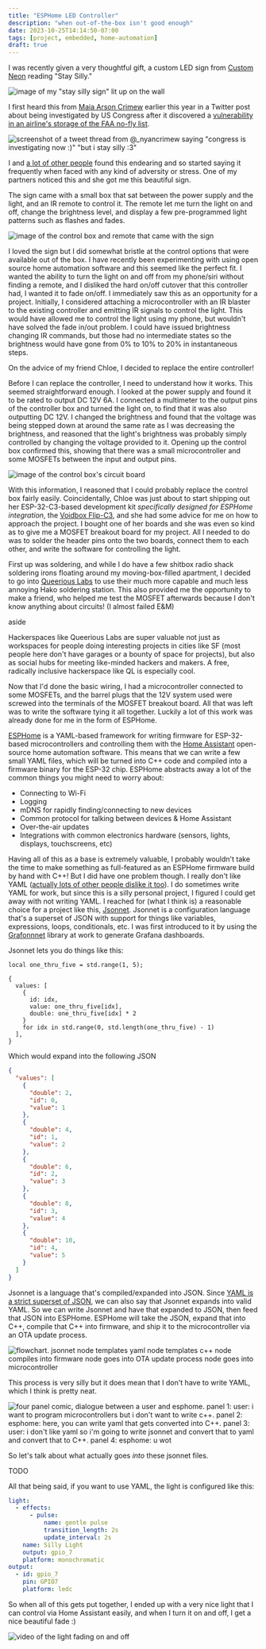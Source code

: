 ```yaml
---
title: "ESPHome LED Controller"
description: "when out-of-the-box isn't good enough"
date: 2023-10-25T14:14:50-07:00
tags: [project, embedded, home-automation]
draft: true
---
```


I was recently given a very thoughtful gift, a custom LED sign from [Custom
Neon](https://customneon.com) reading "Stay Silly."

![image of my "stay silly sign" lit up on the wall](./PLACEHOLDER.svg)

I first heard this from
[Maia Arson Crimew](https://maia.crimew.gay) earlier this year in a Twitter post
about being investigated by US Congress after it discovered a [vulnerability in
an airline's storage of the FAA no-fly list](https://maia.crimew.gay/posts/how-to-hack-an-airline/).

![screenshot of a tweet thread from @_nyancrimew saying "congress is investigating now :)" "but i stay silly :3"](./crimew-silly.jpeg)

I and [a lot of other
people](https://knowyourmeme.com/memes/the-horrors-are-endless-but-i-stay-silly)
found this endearing and so started saying it frequently when faced with any
kind of adversity or stress. One of my partners noticed this and she got me this
beautiful sign.

The sign came with a small box that sat between the power supply and the light,
and an IR remote to control it. The remote let me turn the light on and off,
change the brightness level, and display a few pre-programmed light patterns
such as flashes and fades.

![image of the control box and remote that came with the sign](./PLACEHOLDER.svg)

I loved the sign but I did somewhat bristle at the control options that were
available out of the box. I have recently been experimenting with using open
source home automation software and this seemed like the perfect fit. I wanted
the ability to turn the light on and off from my phone/siri without finding a
remote, and I disliked the hard on/off cutover that this controller had, I
wanted it to fade on/off. I immediately saw this as an opportunity for a
project. Initially, I considered attaching a microcontroller with an IR blaster
to the existing controller and emitting IR signals to control the light. This
would have allowed me to control the light using my phone, but wouldn't have
solved the fade in/out problem. I could have issued brightness changing IR
commands, but those had no intermediate states so the brightness would have gone
from 0% to 10% to 20% in instantaneous steps.

On the advice of my friend Chloe, I decided to replace the entire controller!

Before I can replace the controller, I need to understand how it works. This
seemed straightforward enough. I looked at the power supply and found it to be
rated to output DC 12V 6A. I connected a multimeter to the output pins of the
controller box and turned the light on, to find that it was also outputting DC
12V. I changed the brightness and found that the voltage was being stepped down
at around the same rate as I was decreasing the brightness, and reasoned that
the light's brightness was probably simply controlled by changing the voltage
provided to it. Opening up the control box confirmed this, showing that there
was a small microcontroller and some MOSFETs between the input and output pins.

![image of the control box's circuit board](./PLACEHOLDER.svg)

With this information, I reasoned that I could probably replace the control box
fairly easily. Coincidentally, Chloe was just about to start shipping out her
ESP-32-C3-based development kit _specifically designed for ESPHome integration_,
the [Voidbox Flip-C3](https://www.vdbx.io/product/flip-c3), and she had some
advice for me on how to approach the project. I bought one of her boards and she
was even so kind as to give me a MOSFET breakout board for my project. All I
needed to do was to solder the header pins onto the two boards, connect them to
each other, and write the software for controlling the light.

First up was soldering, and while I do have a few shitbox radio shack soldering
irons floating around my moving-box-filled apartment, I decided to go into
[Queerious Labs](https://queeriouslabs.com) to use their much more capable and
much less annoying Hako soldering station. This also provided me the opportunity
to make a friend, who helped me test the MOSFET afterwards because I don't know
anything about circuits! (I almost failed E&M)

<div class="callout">
    <div class="callout-inner">
        <div class="callout-header">aside</div>
        <p>
        Hackerspaces like Queerious Labs are super valuable not just as
        workspaces for people doing interesting projects in cities like SF (most
        people here don't have garages or a bounty of space for projects), but
        also as social hubs for meeting like-minded hackers and makers. A free,
        radically inclusive hackerspace like QL is especially cool.
        </p>
    </div>
</div>

Now that I'd done the basic wiring, I had a microcontroller connected to some
MOSFETs, and the barrel plugs that the 12V system used were screwed into the
terminals of the MOSFET breakout board. All that was left was to write the
software tying it all together. Luckily a lot of this work was already done for
me in the form of ESPHome.

[ESPHome](https://esphome.io) is a YAML-based framework for writing firmware for
ESP-32-based microcontrollers and controlling them with the [Home
Assistant](https://home-assistant.io) open-source home automation software. This
means that we can write a few small YAML files, which will be turned into C++
code and compiled into a firmware binary for the ESP-32 chip. ESPHome abstracts
away a lot of the common things you might need to worry about:

- Connecting to Wi-Fi
- Logging
- mDNS for rapidly finding/connecting to new devices
- Common protocol for talking between devices & Home Assistant
- Over-the-air updates
- Integrations with common electronics hardware (sensors, lights, displays, touchscreens, etc)

Having all of this as a base is extremely valuable, I probably wouldn't take the
time to make something as full-featured as an ESPHome firmware build by hand
with C++! But I did have one problem though. I really don't like YAML ([actually
lots of other people dislike it too](https://noyaml.com)). I do sometimes write
YAML for work, but since this is a silly personal project, I figured I could get
away with not writing YAML. I reached for (what I think is) a reasonable choice
for a project like this, [Jsonnet](https://jsonnet.org). Jsonnet is a
configuration language that's a superset of JSON with support for things like
variables, expressions, loops, conditionals, etc. I was first introduced to it
by using the [Grafonnnet](https://grafana.github.io/grafonnet/) library at work
to generate Grafana dashboards.

Jsonnet lets you do things like this:

```jsonnet
local one_thru_five = std.range(1, 5);

{
  values: [
    {
      id: idx,
      value: one_thru_five[idx],
      double: one_thru_five[idx] * 2
    }
    for idx in std.range(0, std.length(one_thru_five) - 1)
  ],
}
```

Which would expand into the following JSON

```json
{
  "values": [
    {
      "double": 2,
      "id": 0,
      "value": 1
    },
    {
      "double": 4,
      "id": 1,
      "value": 2
    },
    {
      "double": 6,
      "id": 2,
      "value": 3
    },
    {
      "double": 8,
      "id": 3,
      "value": 4
    },
    {
      "double": 10,
      "id": 4,
      "value": 5
    }
  ]
}
```

Jsonnet is a language that's compiled/expanded into JSON. Since [YAML is a
strict superset of JSON](https://yaml.org/spec/1.2.2/#12-yaml-history), we can
also say that Jsonnet expands into valid YAML. So we can write Jsonnet and have
that expanded to JSON, then feed that JSON into ESPHome. ESPHome will take the
JSON, expand that into C++, compile that C++ into firmware, and ship it to the
microcontroller via an OTA update process.

![flowchart. jsonnet node templates yaml node templates c++ node compiles into firmware node goes into OTA update process node goes into microcontroller](./esphome-pipeline.svg)

This process is very silly but it does mean that I don't have to write YAML,
which I think is pretty neat.

![four panel comic, dialogue between a user and esphome. panel 1: user: i want to program microcontrollers but i don't want to write c++. panel 2: esphome: here, you can write yaml that gets converted into C++. panel 3: user: i don't like yaml so i'm going to write jsonnet and convert that to yaml and convert that to C++. panel 4: esphome: u wot](./esphome.png)

So let's talk about what actually goes _into_ these jsonnet files.

TODO

All that being said, if you want to use YAML, the light is configured like this:

```yaml
light:
  - effects:
      - pulse:
          name: gentle pulse
          transition_length: 2s
          update_interval: 2s
    name: Silly Light
    output: gpio_7
    platform: monochromatic
output:
  - id: gpio_7
    pin: GPIO7
    platform: ledc
```

So when all of this gets put together, I ended up with a very nice light that I
can control via Home Assistant easily, and when I turn it on and off, I get a
nice beautiful fade :)

![video of the light fading on and off](./PLACEHOLDER.svg)
